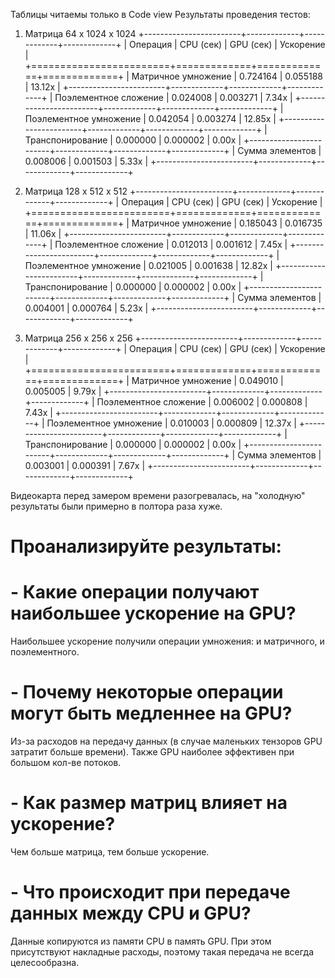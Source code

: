 Таблицы читаемы только в Code view
Результаты проведения тестов:
1) Матрица 64 x 1024 x 1024
+------------------------+-------------+-------------+-------------+
| Операция               |   CPU (сек) |   GPU (сек) | Ускорение   |
+========================+=============+=============+=============+
| Матричное умножение    |    0.724164 |    0.055188 | 13.12x      |
+------------------------+-------------+-------------+-------------+
| Поэлементное сложение  |    0.024008 |    0.003271 | 7.34x       |
+------------------------+-------------+-------------+-------------+
| Поэлементное умножение |    0.042054 |    0.003274 | 12.85x      |
+------------------------+-------------+-------------+-------------+
| Транспонирование       |    0.000000 |    0.000002 | 0.00x       |
+------------------------+-------------+-------------+-------------+
| Сумма элементов        |    0.008006 |    0.001503 | 5.33x       |
+------------------------+-------------+-------------+-------------+

2) Матрица 128 x 512 x 512
+------------------------+-------------+-------------+-------------+
| Операция               |   CPU (сек) |   GPU (сек) | Ускорение   |
+========================+=============+=============+=============+
| Матричное умножение    |    0.185043 |    0.016735 | 11.06x      |
+------------------------+-------------+-------------+-------------+
| Поэлементное сложение  |    0.012013 |    0.001612 | 7.45x       |
+------------------------+-------------+-------------+-------------+
| Поэлементное умножение |    0.021005 |    0.001638 | 12.82x      |
+------------------------+-------------+-------------+-------------+
| Транспонирование       |    0.000000 |    0.000002 | 0.00x       |
+------------------------+-------------+-------------+-------------+
| Сумма элементов        |    0.004001 |    0.000764 | 5.23x       |
+------------------------+-------------+-------------+-------------+

3) Матрица 256 x 256 x 256
+------------------------+-------------+-------------+-------------+
| Операция               |   CPU (сек) |   GPU (сек) | Ускорение   |
+========================+=============+=============+=============+
| Матричное умножение    |    0.049010 |    0.005005 | 9.79x       |
+------------------------+-------------+-------------+-------------+
| Поэлементное сложение  |    0.006002 |    0.000808 | 7.43x       |
+------------------------+-------------+-------------+-------------+
| Поэлементное умножение |    0.010003 |    0.000809 | 12.37x      |
+------------------------+-------------+-------------+-------------+
| Транспонирование       |    0.000000 |    0.000002 | 0.00x       |
+------------------------+-------------+-------------+-------------+
| Сумма элементов        |    0.003001 |    0.000391 | 7.67x       |
+------------------------+-------------+-------------+-------------+


Видеокарта перед замером времени разогревалась, на "холодную" результаты были примерно в полтора раза хуже.

# Проанализируйте результаты:
# - Какие операции получают наибольшее ускорение на GPU?
Наибольшее ускорение получили операции умножения: и матричного, и поэлементного.

# - Почему некоторые операции могут быть медленнее на GPU?
Из-за расходов на передачу данных (в случае маленьких тензоров GPU затратит больше времени).
Также GPU наиболее эффективен при большом кол-ве потоков.

# - Как размер матриц влияет на ускорение?
Чем больше матрица, тем больше ускорение.

# - Что происходит при передаче данных между CPU и GPU?
Данные копируются из памяти CPU в память GPU.
При этом присутствуют накладные расходы, поэтому такая передача не всегда целесообразна.
